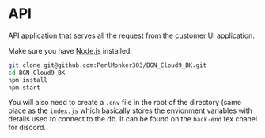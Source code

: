 # API

API application that serves all the request from the customer UI application.

Make sure you have [Node.js](http://nodejs.org/) installed.

```sh
git clone git@github.com:PerlMonker303/BGN_Cloud9_BK.git
cd BGN_Cloud9_BK
npm install
npm start
```

You will also need to create a `.env` file in the root of the directory (same place as the `index.js`
which basically stores the envionment variables with details used to connect to the db. It can be found on the 
`back-end` tex chanel for discord.